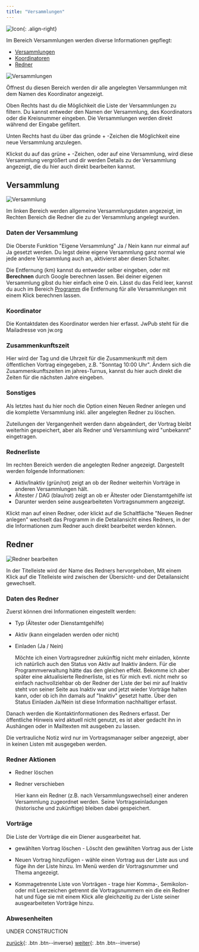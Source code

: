```yaml
---
title: "Versammlungen"
---
```

![Icon](images/menu_icon_07.png){: .align-right}

Im Bereich Versammlungen werden diverse Informationen gepflegt:

* [Versammlungen](#versammlung)
* [Koordinatoren](#koordinator)
* [Redner](#redner)

![Versammlungen](images/verwaltung_02.png)

Öffnest du diesen Bereich werden dir alle angelegten Versammlungen mit dem Namen des Koordinator angezeigt.

Oben Rechts hast du die Möglichkeit die Liste der Versammlungen zu filtern. Du kannst entweder den Namen der Versammlung, des Koordinators oder die Kreisnummer eingeben. Die Versammlungen werden direkt während der Eingabe gefiltert.

Unten Rechts hast du über das gründe + -Zeichen die Möglichkeit eine neue Versammlung anzulegen.

Klickst du auf das grüne + -Zeichen, oder auf eine Versammlung, wird diese Versammlung vergrößert und dir werden Details zu der Versammlung angezeigt, die du hier auch direkt bearbeiten kannst.

## Versammlung

![Versammlung](images/verwaltung_20.png)

Im linken Bereich werden allgemeine Versammlungsdaten angezeigt, 
im Rechten Bereich die Redner die zu der Versammlung angelegt wurden.

### Daten der Versammlung

Die Oberste Funktion "Eigene Versammlung" Ja / Nein kann nur einmal auf Ja gesetzt werden. Du legst deine eigene Versammlung ganz normal wie jede andere Versammlung auch an, aktivierst aber diesen Schalter.

Die Entfernung (km) kannst du entweder selber eingeben, oder mit **Berechnen** durch Google berechnen lassen. Bei deiner eigenen Versammlung gibst du hier einfach eine 0 ein.
Lässt du das Feld leer, kannst du auch im Bereich [Programm](+programm) die Entfernung für alle Versammlungen mit einem Klick berechnen lassen.

### Koordinator

Die Kontaktdaten des Koordinator werden hier erfasst. JwPub steht für die Mailadresse von jw.org

### Zusammenkunftszeit

Hier wird der Tag und die Uhrzeit für die Zusammenkunft mit dem öffentlichen Vortrag eingegeben, z.B. "Sonntag 10:00 Uhr". Ändern sich die Zusammenkunftszeiten im jahres-Turnus, kannst du hier auch direkt die Zeiten für die nächsten Jahre eingeben.

### Sonstiges

Als letztes hast du hier noch die Option einen Neuen Redner anlegen und die komplette Versammlung inkl. aller angelegten Redner zu löschen.

Zuteilungen der Vergangenheit werden dann abgeändert, der Vortrag bleibt weiterhin gespeichert, aber als Redner und Versammlung wird "unbekannt" eingetragen.

### Rednerliste

Im rechten Bereich werden die angelegten Redner angezeigt. Dargestellt werden folgende Informationen:

* Aktiv/Inaktiv (grün/rot) zeigt an ob der Redner weiterhin Vorträge in anderen Versammlungen hält.
* Ältester / DAG (blau/rot) zeigt an ob er Ältester oder Dienstamtgehilfe ist
* Darunter werden seine ausgearbeiteten Vortragsnummern angezeigt.

Klickt man auf einen Redner, oder klickt auf die Schaltfläche "Neuen Redner anlegen" wechselt das Programm in die Detailansicht eines Redners, in der die Informationen zum Redner auch direkt bearbeitet werden können.

## Redner

![Redner bearbeiten](images/verwaltung_21.png)

In der Titelleiste wird der Name des Redners hervorgehoben, Mit einem Klick auf die Titelleiste wird zwischen der Übersicht- und der Detailansicht gewechselt.

### Daten des Redner

Zuerst können drei Informationen eingestellt werden:

* Typ (Ältester oder Dienstamtgehilfe)
* Aktiv (kann eingeladen werden oder nicht)
* Einladen (Ja / Nein)

    Möchte ich einen Vortragsredner zukünftig nicht mehr einladen, könnte ich natürlich auch den Status von Aktiv auf Inaktiv ändern. Für die Programmverwaltung hätte das den gleichen effekt. Bekomme ich aber später eine aktualisierte Rednerliste, ist es für mich evtl. nicht mehr so einfach nachvollziehbar ob der Redner der Liste der bei mir auf Inaktiv steht von seiner Seite aus Inaktiv war und jetzt wieder Vorträge halten kann, oder ob ich ihn damals auf "Inaktiv" gesetzt hatte. 
    Über den Status Einladen Ja/Nein ist diese Information nachhaltiger erfasst.

Danach werden die Kontaktinformationen des Redners erfasst. Der öffentliche Hinweis wird aktuell nicht genutzt, es ist aber gedacht ihn in Aushängen oder in Mailtexten mit ausgeben zu lassen.

Die vertrauliche Notiz wird nur im Vortragsmanager selber angezeigt, aber in keinen Listen mit ausgegeben werden.

### Redner Aktionen

* Redner löschen

* Redner verschieben

    Hier kann ein Redner (z.B. nach Versammlungswechsel) einer anderen Versammlung zugeordnet werden. Seine Vortragseinladungen (historische und zukünftige) bleiben dabei gespeichert.

### Vorträge

Die Liste der Vorträge die ein Diener ausgearbeitet hat.

* gewählten Vortrag löschen - Löscht den gewählten Vortrag aus der Liste

* Neuen Vortrag hinzufügen - wähle einen Vortrag aus der Liste aus und füge ihn der Liste hinzu. Im Menü werden dir Vortragsnummer und Thema angezeigt.

* Kommagetrennte Liste von Vorträgen - trage hier Komma-, Semikolon- oder mit Leerzeichen getrennt die Vortragsnummern ein die ein Redner hat und füge sie mit einem Klick alle gleichzeitig zu der Liste seiner ausgearbeiteten Vorträge hinzu.

### Abwesenheiten

UNDER CONSTRUCTION

[zurück](ListenAusgeben.md){: .btn .btn--inverse}  [weiter](Vorlagen.md){: .btn .btn--inverse}
